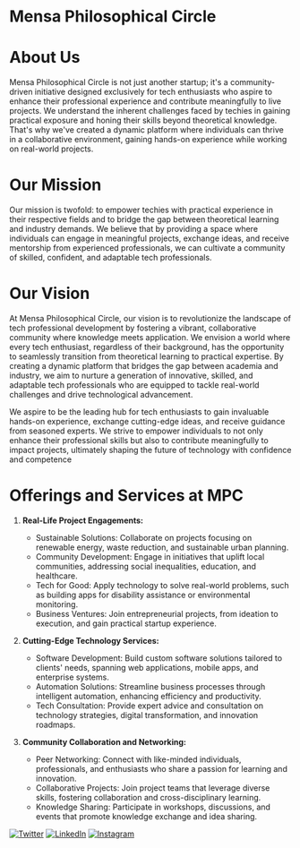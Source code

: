 # Mensa Philosophical Circle

# About Us
Mensa Philosophical Circle is not just another startup; it's a community-driven initiative designed exclusively for tech enthusiasts who aspire to enhance their professional experience and contribute meaningfully to live projects. We understand the inherent challenges faced by techies in gaining practical exposure and honing their skills beyond theoretical knowledge. That's why we've created a dynamic platform where individuals can thrive in a collaborative environment, gaining hands-on experience while working on real-world projects.

# Our Mission
Our mission is twofold: to empower techies with practical experience in their respective fields and to bridge the gap between theoretical learning and industry demands. We believe that by providing a space where individuals can engage in meaningful projects, exchange ideas, and receive mentorship from experienced professionals, we can cultivate a community of skilled, confident, and adaptable tech professionals.

# Our Vision
At Mensa Philosophical Circle, our vision is to revolutionize the landscape of tech professional development by fostering a vibrant, collaborative community where knowledge meets application. We envision a world where every tech enthusiast, regardless of their background, has the opportunity to seamlessly transition from theoretical learning to practical expertise. By creating a dynamic platform that bridges the gap between academia and industry, we aim to nurture a generation of innovative, skilled, and adaptable tech professionals who are equipped to tackle real-world challenges and drive technological advancement.

We aspire to be the leading hub for tech enthusiasts to gain invaluable hands-on experience, exchange cutting-edge ideas, and receive guidance from seasoned experts. We strive to empower individuals to not only enhance their professional skills but also to contribute meaningfully to impact projects, ultimately shaping the future of technology with confidence and competence

# Offerings and Services at MPC

1. **Real-Life Project Engagements:**
   - Sustainable Solutions: Collaborate on projects focusing on renewable energy, waste reduction, and sustainable urban planning.
   - Community Development: Engage in initiatives that uplift local communities, addressing social inequalities, education, and healthcare.
   - Tech for Good: Apply technology to solve real-world problems, such as building apps for disability assistance or environmental monitoring.
   - Business Ventures: Join entrepreneurial projects, from ideation to execution, and gain practical startup experience.

2. **Cutting-Edge Technology Services:**
   - Software Development: Build custom software solutions tailored to clients' needs, spanning web applications, mobile apps, and enterprise systems.
   - Automation Solutions: Streamline business processes through intelligent automation, enhancing efficiency and productivity.
   - Tech Consultation: Provide expert advice and consultation on technology strategies, digital transformation, and innovation roadmaps.


3. **Community Collaboration and Networking:**
   - Peer Networking: Connect with like-minded individuals, professionals, and enthusiasts who share a passion for learning and innovation.
   - Collaborative Projects: Join project teams that leverage diverse skills, fostering collaboration and cross-disciplinary learning.
   - Knowledge Sharing: Participate in workshops, discussions, and events that promote knowledge exchange and idea sharing.


[![Twitter](https://img.shields.io/badge/Twitter-MPC-blue.svg)](https://twitter.com/mpcircle)
[![LinkedIn](https://img.shields.io/badge/LinkedIn-MPC-blue.svg)](https://www.linkedin.com/company/mensaphilosophicalcircle/)
[![Instagram](https://img.shields.io/badge/Instagram-MPC-blue.svg)](https://instagram.com/mensaphilosophicalcircle)

